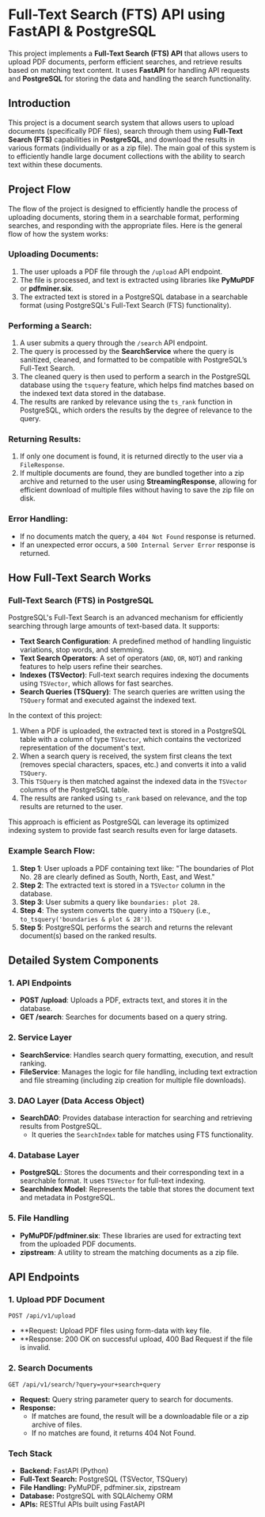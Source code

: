 # Full-Text Search (FTS) API using FastAPI & PostgreSQL

This project implements a **Full-Text Search (FTS) API** that allows users to upload PDF documents, perform efficient searches, and retrieve results based on matching text content. It uses **FastAPI** for handling API requests and **PostgreSQL** for storing the data and handling the search functionality.

## Introduction

This project is a document search system that allows users to upload documents (specifically PDF files), search through them using **Full-Text Search (FTS)** capabilities in **PostgreSQL**, and download the results in various formats (individually or as a zip file). The main goal of this system is to efficiently handle large document collections with the ability to search text within these documents.

## Project Flow

The flow of the project is designed to efficiently handle the process of uploading documents, storing them in a searchable format, performing searches, and responding with the appropriate files. Here is the general flow of how the system works:

### Uploading Documents:
1. The user uploads a PDF file through the `/upload` API endpoint.
2. The file is processed, and text is extracted using libraries like **PyMuPDF** or **pdfminer.six**.
3. The extracted text is stored in a PostgreSQL database in a searchable format (using PostgreSQL's Full-Text Search (FTS) functionality).

### Performing a Search:
1. A user submits a query through the `/search` API endpoint.
2. The query is processed by the **SearchService** where the query is sanitized, cleaned, and formatted to be compatible with PostgreSQL’s Full-Text Search.
3. The cleaned query is then used to perform a search in the PostgreSQL database using the `tsquery` feature, which helps find matches based on the indexed text data stored in the database.
4. The results are ranked by relevance using the `ts_rank` function in PostgreSQL, which orders the results by the degree of relevance to the query.

### Returning Results:
1. If only one document is found, it is returned directly to the user via a `FileResponse`.
2. If multiple documents are found, they are bundled together into a zip archive and returned to the user using **StreamingResponse**, allowing for efficient download of multiple files without having to save the zip file on disk.

### Error Handling:
- If no documents match the query, a `404 Not Found` response is returned.
- If an unexpected error occurs, a `500 Internal Server Error` response is returned.

## How Full-Text Search Works

### Full-Text Search (FTS) in PostgreSQL

PostgreSQL's Full-Text Search is an advanced mechanism for efficiently searching through large amounts of text-based data. It supports:
- **Text Search Configuration**: A predefined method of handling linguistic variations, stop words, and stemming.
- **Text Search Operators**: A set of operators (`AND`, `OR`, `NOT`) and ranking features to help users refine their searches.
- **Indexes (TSVector)**: Full-text search requires indexing the documents using `TSVector`, which allows for fast searches.
- **Search Queries (TSQuery)**: The search queries are written using the `TSQuery` format and executed against the indexed text.

In the context of this project:
1. When a PDF is uploaded, the extracted text is stored in a PostgreSQL table with a column of type `TSVector`, which contains the vectorized representation of the document's text.
2. When a search query is received, the system first cleans the text (removes special characters, spaces, etc.) and converts it into a valid `TSQuery`.
3. This `TSQuery` is then matched against the indexed data in the `TSVector` columns of the PostgreSQL table.
4. The results are ranked using `ts_rank` based on relevance, and the top results are returned to the user.

This approach is efficient as PostgreSQL can leverage its optimized indexing system to provide fast search results even for large datasets.

### Example Search Flow:
1. **Step 1**: User uploads a PDF containing text like: "The boundaries of Plot No. 28 are clearly defined as South, North, East, and West."
2. **Step 2**: The extracted text is stored in a `TSVector` column in the database.
3. **Step 3**: User submits a query like `boundaries: plot 28`.
4. **Step 4**: The system converts the query into a `TSQuery` (i.e., `to_tsquery('boundaries & plot & 28')`).
5. **Step 5**: PostgreSQL performs the search and returns the relevant document(s) based on the ranked results.

## Detailed System Components

### 1. **API Endpoints**
- **POST /upload**: Uploads a PDF, extracts text, and stores it in the database.
- **GET /search**: Searches for documents based on a query string.

### 2. **Service Layer**
- **SearchService**: Handles search query formatting, execution, and result ranking.
- **FileService**: Manages the logic for file handling, including text extraction and file streaming (including zip creation for multiple file downloads).

### 3. **DAO Layer (Data Access Object)**
- **SearchDAO**: Provides database interaction for searching and retrieving results from PostgreSQL.
  - It queries the `SearchIndex` table for matches using FTS functionality.

### 4. **Database Layer**
- **PostgreSQL**: Stores the documents and their corresponding text in a searchable format. It uses `TSVector` for full-text indexing.
- **SearchIndex Model**: Represents the table that stores the document text and metadata in PostgreSQL.

### 5. **File Handling**
- **PyMuPDF/pdfminer.six**: These libraries are used for extracting text from the uploaded PDF documents.
- **zipstream**: A utility to stream the matching documents as a zip file.

## API Endpoints

### 1. **Upload PDF Document**
```http
POST /api/v1/upload
```
- **Request: Upload PDF files using form-data with key file.
- **Response: 200 OK on successful upload, 400 Bad Request if the file is invalid.

### 2. Search Documents
```http
GET /api/v1/search/?query=your+search+query
```
- **Request:** Query string parameter query to search for documents.
- **Response:**
  - If matches are found, the result will be a downloadable file or a zip archive of files.
  - If no matches are found, it returns 404 Not Found.

### Tech Stack
- **Backend:** FastAPI (Python)
- **Full-Text Search:** PostgreSQL (TSVector, TSQuery)
- **File Handling:** PyMuPDF, pdfminer.six, zipstream
- **Database:** PostgreSQL with SQLAlchemy ORM
- **APIs:** RESTful APIs built using FastAPI
